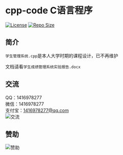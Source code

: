 # cpp-code C语言程序

[![License](https://img.shields.io/github/license/ali1416/cpp-code?label=License)](https://opensource.org/licenses/BSD-3-Clause)
[![Repo Size](https://img.shields.io/github/repo-size/ali1416/cpp-code?label=Repo%20Size&color=success)](https://github.com/ALI1416/cpp-code/archive/refs/heads/master.zip)

## 简介

`学生管理系统.cpp`是本人大学时期的课程设计，已不再维护

文档请看`学生成绩管理系统实验报告.docx`

## 交流

QQ：1416978277  
微信：1416978277  
支付宝：1416978277@qq.com  
![交流](https://cdn.jsdelivr.net/gh/ALI1416/ALI1416/image/contact.png)

## 赞助

![赞助](https://cdn.jsdelivr.net/gh/ALI1416/ALI1416/image/donate.png)
